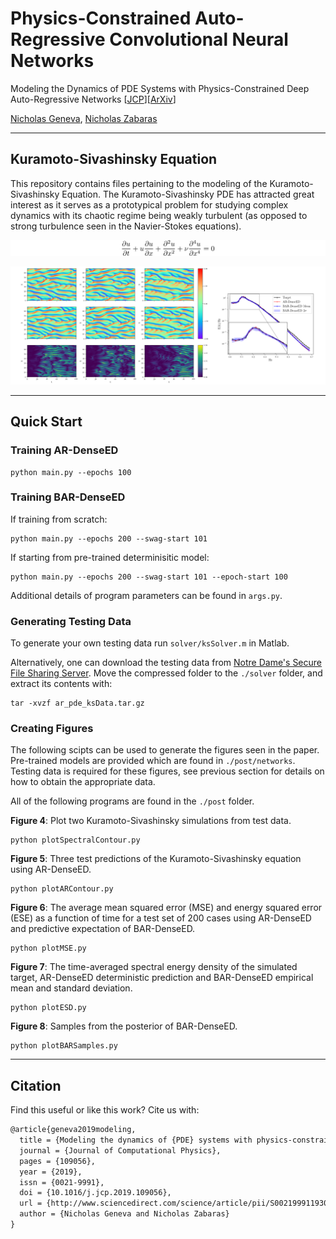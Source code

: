 # Physics-Constrained Auto-Regressive Convolutional Neural Networks
Modeling the Dynamics of PDE Systems with Physics-Constrained Deep Auto-Regressive Networks [[JCP](https://doi.org/10.1016/j.jcp.2019.109056)][[ArXiv](https://arxiv.org/abs/1906.05747)]

[Nicholas Geneva](http://nicholasgeneva.com/), [Nicholas Zabaras](https://cics.nd.edu)

---
## Kuramoto-Sivashinsky Equation

This repository contains files pertaining to the modeling of the Kuramoto-Sivashinsky Equation.
The Kuramoto-Sivashinsky PDE has attracted great interest as it serves as a prototypical problem for studying complex dynamics with its chaotic regime being weakly turbulent  (as opposed to strong turbulence seen in the Navier-Stokes equations).

![Kuramoto-Sivashinsky Equation](../img/ks/ks_eq.png "Kuramoto-Sivashinsky Equation")

![Kuramoto-Sivashinsky Pred](../img/ks/ks_pred.png "Kuramoto-Sivashinsky Predictions")

---
## Quick Start

### Training AR-DenseED

```
python main.py --epochs 100
```

### Training BAR-DenseED

If training from scratch:
```
python main.py --epochs 200 --swag-start 101
```
If starting from pre-trained determinisitic model:
```
python main.py --epochs 200 --swag-start 101 --epoch-start 100
```
Additional details of program parameters can be found in `args.py`.

### Generating Testing Data

To generate your own testing data run `solver/ksSolver.m` in Matlab.

Alternatively, one can download the testing data from [Notre Dame's Secure File Sharing Server](https://notredame.app.box.com/file/477538156270).
Move the compressed folder to the `./solver` folder, and extract its contents with:
```
tar -xvzf ar_pde_ksData.tar.gz
```

### Creating Figures

The following scipts can be used to generate the figures seen in the paper. Pre-trained models are provided which are found in `./post/networks`. Testing data is required for these figures, see previous section for details on how to obtain the appropriate data. 

All of the following programs are found in the `./post` folder.

**Figure 4**: Plot two Kuramoto-Sivashinsky simulations from test data.
```
python plotSpectralContour.py
```
**Figure 5**: Three test predictions of the Kuramoto-Sivashinsky equation using AR-DenseED.
```
python plotARContour.py
```
**Figure 6**: The average mean squared error (MSE) and energy squared error (ESE) as a function of time for a test set of 200 cases using AR-DenseED and predictive expectation of BAR-DenseED.
```
python plotMSE.py
```
**Figure 7**: The time-averaged spectral energy density of the simulated target, AR-DenseED deterministic prediction and BAR-DenseED empirical mean and standard deviation.
```
python plotESD.py
```
**Figure 8**: Samples from the posterior of BAR-DenseED.
```
python plotBARSamples.py
```

---
## Citation
Find this useful or like this work? Cite us with:
```latex
@article{geneva2019modeling,
  title = {Modeling the dynamics of {PDE} systems with physics-constrained deep auto-regressive networks},
  journal = {Journal of Computational Physics},
  pages = {109056},
  year = {2019},
  issn = {0021-9991},
  doi = {10.1016/j.jcp.2019.109056},
  url = {http://www.sciencedirect.com/science/article/pii/S0021999119307612},
  author = {Nicholas Geneva and Nicholas Zabaras}
}
```